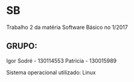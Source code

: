 # SB
Trabalho 2 da matéria Software Básico no 1/2017

## GRUPO:
Igor Sodré - 130114553
Patricia - 130015989

Sistema operacional utilizado: Linux


